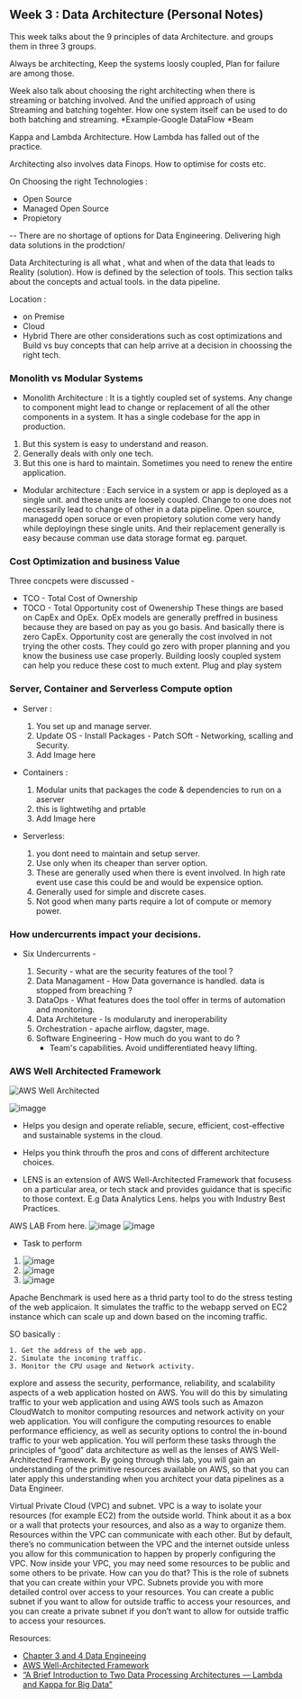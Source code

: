 ## Week 3 : Data Architecture (Personal Notes)

This week talks about the 9 principles of data Architecture. and groups them in three 3 groups.

Always be architecting, Keep the systems loosly coupled, Plan for failure are among those. 

Week also talk about choosing the right architecting when there is streaming or batching involved. And the unified approach of using Streaming and batching togehter.
How one system itself can be used to do both batching and streaming. 
	*Example-Google DataFlow 
	*Beam
	
Kappa and Lambda Architecture. How Lambda has falled out of the practice.

Architecting also involves data Finops. How to optimise for costs etc.


On Choosing the right Technologies :
* Open Source 
* Managed Open Source
* Propietory

-- There are no shortage of options for Data Engineering. Delivering high data solutions in the prodction/

Data Architecturing is all what , what and when of the data that leads to Reality (solution). How is defined by the selection of tools. This section talks about the concepts and actual tools. in the data pipeline. 

Location : 
* on Premise
* Cloud 
* Hybrid
There are other considerations such as cost optimizations and Build vs buy concepts that can help arrive at a decision in choossing the right tech.

### Monolith vs Modular Systems
* Monolith Architecture : 
It is a tightly coupled set of systems. Any change to component might lead to change or replacement of all the other components in a system. It has a single codebase for the app in production. 
1. But this system is easy to understand and reason.
2. Generally deals with only one tech.
3. But this one is hard to maintain. Sometimes you need to renew the entire application. 

* Modular architecture : Each service in a system or app is deployed as a single unit. and these units are loosely coupled. Change to one does not necessarily lead to change of other in a data pipeline. Open source, managedd open soruce or even propietory solution come very handy while deployingn these single units. And their replacement generally is easy because comman use data storage format eg. parquet.

### Cost Optimization and business Value
Three concpets were discussed - 
* TCO - Total Cost of Ownership
* TOCO - Total Opportunity cost of Owenership
These things are based on CapEx and OpEx. OpEx models are generally preffred in business because they are based on pay as you go basis. And basically there is zero CapEx. Opportunity cost are generally the cost involved in not trying the other costs. They could go zero with proper planning and you know the business use case properly. Building loosly coupled system can help you reduce these cost to much extent. Plug and play system


### Server, Container and Serverless Compute option
* Server : 
	1. You set up and manage server.
	2. Update OS - Install Packages - Patch SOft - Networking, scalling and Security.
	3. Add Image here
* Containers :
	1. Modular units that packages the code & dependencies to run on a aserver
	2. this is lightwetihg and prtable
	3. Add Image here

* Serverless:
	1. you dont need to maintain and setup server.
	2. Use only when its cheaper than server option.
	3. These are generally used when there is event involved. In high rate event use case this could be and would be expensice option.
	4. Generally used for simple and discrete cases.
	5. Not good when many parts require a lot of compute or memory power. 


### How undercurrents impact your decisions.
* Six Undercurrents - 

	1. Security - what are the security features of the tool ?
	2. Data Managament - How Data governance is handled. data is stopped from breaching ?
	3. DataOps - What features does the tool offer in terms of automation and monitoring.
	4. Data Architeture - Is modularuty and ineroperability
	5. Orchestration - apache airflow, dagster, mage. 
	6. Software Engineering - How much do you want to do ?
		- Team's capabilities. Avoid undifferentiated heavy lifting. 


### AWS Well Architected Framework
![AWS Well Architected](./AWS%20well%20architected.png)

![imagge](./AWS%20well%20architected_how%20to%20think.png)

* Helps you design and operate reliable, secure, efficient, cost-effective and sustainable systems in the cloud.
* Helps you think throufh the pros and cons of different architecture choices. 

* LENS is an extension of AWS Well-Architected Framework that focusess on a particular area, or tech stack and provides guidance that is specific to those context. E.g Data Analytics Lens. helps you with Industry Best Practices. 

AWS LAB From here.
![image](./Week%203%20Lab.png)
![image](./Week%203%20Lab_1.png)

* Task to perform
1. ![image](./Lab%20Architetural%20Digram.png)
2. ![image](./Logic%20Tier.png)
3. ![image](./Task.png)

Apache Benchmark is used here as a thrid party tool to do the stress testing of the web applicaion. It simulates the traffic to the webapp served on EC2 instance which can scale up and down based on the incoming traffic.

SO basically :
	
	1. Get the address of the web app.
	2. Simulate the incoming traffic.
	3. Monitor the CPU usage and Network activity.


 explore and assess the security, performance, reliability, and scalability aspects of a web application hosted on AWS. You will do this by simulating traffic to your web application and using AWS tools such as Amazon CloudWatch to monitor computing resources and network activity on your web application. You will configure the computing resources to enable performance efficiency, as well as security options to control the in-bound traffic to your web application. You will perform these tasks through the principles of “good” data architecture as well as the lenses of AWS Well-Architected Framework. By going through this lab, you will gain an understanding of the primitive resources available on AWS, so that you can later apply this understanding when you architect your data pipelines as a Data Engineer.

 Virtual Private Cloud (VPC) and subnet. VPC is a way to isolate your resources (for example EC2) from the outside world. Think about it as a box or a wall that protects your resources, and also as a way to organize them. Resources within the VPC can communicate with each other. But by default, there’s no communication between the VPC and the internet outside unless you allow for this communication to happen by properly configuring the VPC. Now inside your VPC, you may need some resources to be public and some others to be private. How can you do that? This is the role of subnets that you can create within your VPC. Subnets provide you with more detailed control over access to your resources. You can create a public subnet if you want to allow for outside traffic to access your resources, and you can create a private subnet if you don’t want to allow for outside traffic to access your resources.


Resources:
* [Chapter 3 and 4 Data Engineeing](https://www.redpanda.com/guides/fundamentals-of-data-engineering)
* [AWS Well-Architected Framework](https://aws.amazon.com/architecture/well-architected/)
* [“A Brief Introduction to Two Data Processing Architectures — Lambda and Kappa for Big Data”](https://towardsdatascience.com/a-brief-introduction-to-two-data-processing-architectures-lambda-and-kappa-for-big-data-4f35c28005bb)